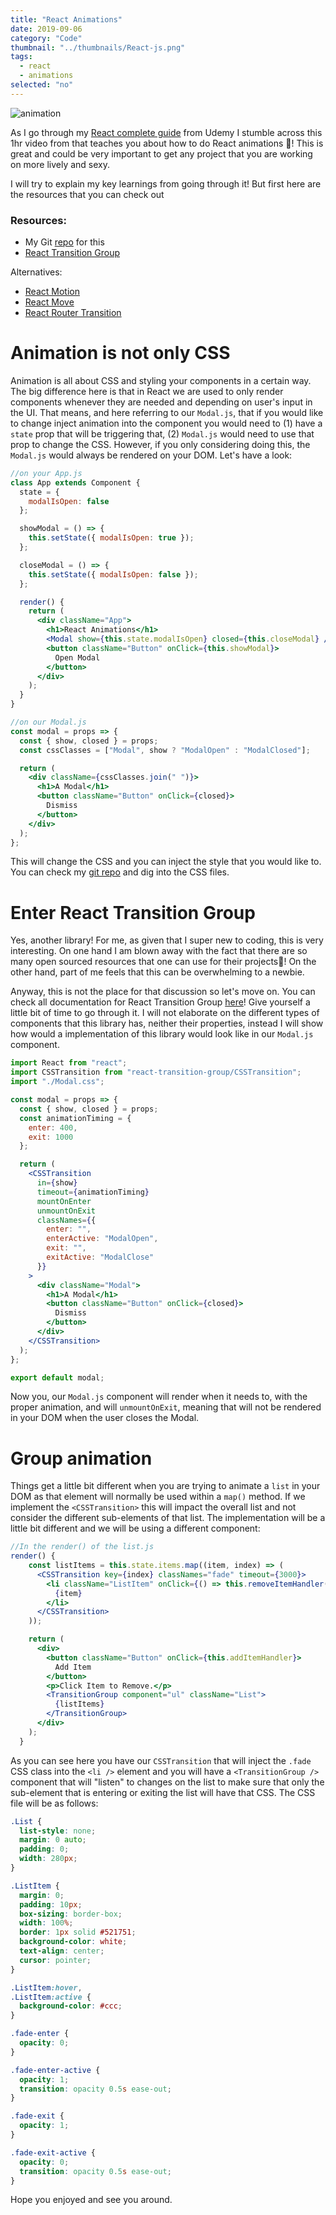 ```yaml
---
title: "React Animations"
date: 2019-09-06
category: "Code"
thumbnail: "../thumbnails/React-js.png"
tags:
  - react
  - animations
selected: "no"
---
```


![animation](https://github.com/tiagofsanchez/ReactAnimation/blob/master/images/chrome-capture.gif?raw=true)

As I go through my [React complete guide](https://www.udemy.com/react-the-complete-guide-incl-redux/) from Udemy I stumble across this 1hr video from that teaches you about how to do React animations 💨! This is great and could be very important to get any project that you are working on more lively and sexy.

I will try to explain my key learnings from going through it! But first here are the resources that you can check out

### Resources:

- My Git [repo](https://github.com/tiagofsanchez/ReactAnimation) for this
- [React Transition Group](https://github.com/reactjs/react-transition-group)

Alternatives:

- [React Motion](https://github.com/chenglou/react-motion)
- [React Move](https://react-move.js.org/#/)
- [React Router Transition](https://github.com/maisano/react-router-transition)

# Animation is not only CSS

Animation is all about CSS and styling your components in a certain way. The big difference here is that in React we are used to only render components whenever they are needed and depending on user's input in the UI. That means, and here referring to our `Modal.js`, that if you would like to change inject animation into the component you would need to (1) have a `state` prop that will be triggering that, (2) `Modal.js` would need to use that prop to change the CSS. However, if you only considering doing this, the `Modal.js` would always be rendered on your DOM. Let's have a look:

```jsx
//on your App.js
class App extends Component {
  state = {
    modalIsOpen: false
  };

  showModal = () => {
    this.setState({ modalIsOpen: true });
  };

  closeModal = () => {
    this.setState({ modalIsOpen: false });
  };

  render() {
    return (
      <div className="App">
        <h1>React Animations</h1>
        <Modal show={this.state.modalIsOpen} closed={this.closeModal} />
        <button className="Button" onClick={this.showModal}>
          Open Modal
        </button>
      </div>
    );
  }
}

//on our Modal.js
const modal = props => {
  const { show, closed } = props;
  const cssClasses = ["Modal", show ? "ModalOpen" : "ModalClosed"];

  return (
    <div className={cssClasses.join(" ")}>
      <h1>A Modal</h1>
      <button className="Button" onClick={closed}>
        Dismiss
      </button>
    </div>
  );
};
```

This will change the CSS and you can inject the style that you would like to. You can check my [git repo](https://github.com/tiagofsanchez/ReactAnimation) and dig into the CSS files.

# Enter React Transition Group

Yes, another library! For me, as given that I super new to coding, this is very interesting. On one hand I am blown away with the fact that there are so many open sourced resources that one can use for their projects🙏! On the other hand, part of me feels that this can be overwhelming to a newbie.

Anyway, this is not the place for that discussion so let's move on. You can check all documentation for React Transition Group [here](https://reactcommunity.org/react-transition-group/)! Give yourself a little bit of time to go through it. I will not elaborate on the different types of components that this library has, neither their properties, instead I will show how would a implementation of this library would look like in our `Modal.js` component.

```jsx
import React from "react";
import CSSTransition from "react-transition-group/CSSTransition";
import "./Modal.css";

const modal = props => {
  const { show, closed } = props;
  const animationTiming = {
    enter: 400,
    exit: 1000
  };

  return (
    <CSSTransition
      in={show}
      timeout={animationTiming}
      mountOnEnter
      unmountOnExit
      classNames={{
        enter: "",
        enterActive: "ModalOpen",
        exit: "",
        exitActive: "ModalClose"
      }}
    >
      <div className="Modal">
        <h1>A Modal</h1>
        <button className="Button" onClick={closed}>
          Dismiss
        </button>
      </div>
    </CSSTransition>
  );
};

export default modal;
```

Now you, our `Modal.js` component will render when it needs to, with the proper animation, and will `unmountOnExit`, meaning that will not be rendered in your DOM when the user closes the Modal.

# Group animation

Things get a little bit different when you are trying to animate a `list` in your DOM as that element will normally be used within a `map()` method. If we implement the `<CSSTransition>` this will impact the overall list and not consider the different sub-elements of that list. The implementation will be a little bit different and we will be using a different component:

```jsx
//In the render() of the list.js
render() {
    const listItems = this.state.items.map((item, index) => (
      <CSSTransition key={index} classNames="fade" timeout={3000}>
        <li className="ListItem" onClick={() => this.removeItemHandler(item)}>
          {item}
        </li>
      </CSSTransition>
    ));

    return (
      <div>
        <button className="Button" onClick={this.addItemHandler}>
          Add Item
        </button>
        <p>Click Item to Remove.</p>
        <TransitionGroup component="ul" className="List">
          {listItems}
        </TransitionGroup>
      </div>
    );
  }

```

As you can see here you have our `CSSTransition` that will inject the `.fade` CSS class into the `<li />` element and you will have a `<TransitionGroup />` component that will "listen" to changes on the list to make sure that only the sub-element that is entering or exiting the list will have that CSS. The CSS file will be as follows:

```css
.List {
  list-style: none;
  margin: 0 auto;
  padding: 0;
  width: 280px;
}

.ListItem {
  margin: 0;
  padding: 10px;
  box-sizing: border-box;
  width: 100%;
  border: 1px solid #521751;
  background-color: white;
  text-align: center;
  cursor: pointer;
}

.ListItem:hover,
.ListItem:active {
  background-color: #ccc;
}

.fade-enter {
  opacity: 0;
}

.fade-enter-active {
  opacity: 1;
  transition: opacity 0.5s ease-out;
}

.fade-exit {
  opacity: 1;
}

.fade-exit-active {
  opacity: 0;
  transition: opacity 0.5s ease-out;
}
```

Hope you enjoyed and see you around.

